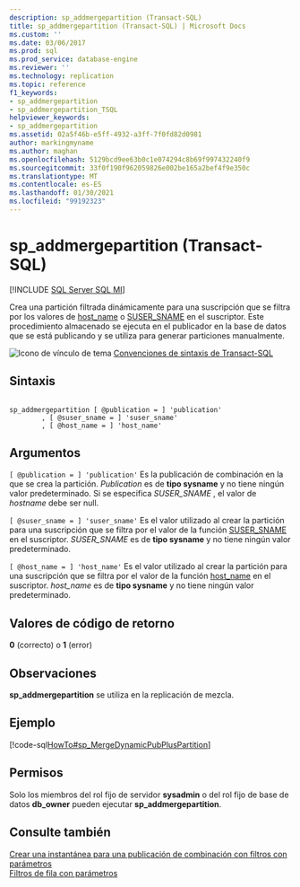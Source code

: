 ```yaml
---
description: sp_addmergepartition (Transact-SQL)
title: sp_addmergepartition (Transact-SQL) | Microsoft Docs
ms.custom: ''
ms.date: 03/06/2017
ms.prod: sql
ms.prod_service: database-engine
ms.reviewer: ''
ms.technology: replication
ms.topic: reference
f1_keywords:
- sp_addmergepartition
- sp_addmergepartition_TSQL
helpviewer_keywords:
- sp_addmergepartition
ms.assetid: 02a5f46b-e5ff-4932-a3ff-7f0fd82d0981
author: markingmyname
ms.author: maghan
ms.openlocfilehash: 5129bcd9ee63b0c1e074294c8b69f997432240f9
ms.sourcegitcommit: 33f0f190f962059826e002be165a2bef4f9e350c
ms.translationtype: MT
ms.contentlocale: es-ES
ms.lasthandoff: 01/30/2021
ms.locfileid: "99192323"
---
```

# <a name="sp_addmergepartition-transact-sql"></a>sp_addmergepartition (Transact-SQL)
[!INCLUDE [SQL Server SQL MI](../../includes/applies-to-version/sql-asdbmi.md)]

  Crea una partición filtrada dinámicamente para una suscripción que se filtra por los valores de [host_name](../../t-sql/functions/host-name-transact-sql.md) o [SUSER_SNAME](../../t-sql/functions/suser-sname-transact-sql.md) en el suscriptor. Este procedimiento almacenado se ejecuta en el publicador en la base de datos que se está publicando y se utiliza para generar particiones manualmente.  
  
 ![Icono de vínculo de tema](../../database-engine/configure-windows/media/topic-link.gif "Icono de vínculo de tema") [Convenciones de sintaxis de Transact-SQL](../../t-sql/language-elements/transact-sql-syntax-conventions-transact-sql.md)  
  
## <a name="syntax"></a>Sintaxis  
  
```  
  
sp_addmergepartition [ @publication = ] 'publication'  
        , [ @suser_sname = ] 'suser_sname'  
        , [ @host_name = ] 'host_name'  
```  
  
## <a name="arguments"></a>Argumentos  
`[ @publication = ] 'publication'` Es la publicación de combinación en la que se crea la partición. *Publication* es de **tipo sysname** y no tiene ningún valor predeterminado. Si se especifica *SUSER_SNAME* , el valor de *hostname* debe ser null.  
  
`[ @suser_sname = ] 'suser_sname'` Es el valor utilizado al crear la partición para una suscripción que se filtra por el valor de la función [SUSER_SNAME](../../t-sql/functions/suser-sname-transact-sql.md) en el suscriptor. *SUSER_SNAME* es de **tipo sysname** y no tiene ningún valor predeterminado.  
  
`[ @host_name = ] 'host_name'` Es el valor utilizado al crear la partición para una suscripción que se filtra por el valor de la función [host_name](../../t-sql/functions/host-name-transact-sql.md) en el suscriptor. *host_name* es de **tipo sysname** y no tiene ningún valor predeterminado.  
  
## <a name="return-code-values"></a>Valores de código de retorno  
 **0** (correcto) o **1** (error)  
  
## <a name="remarks"></a>Observaciones  
 **sp_addmergepartition** se utiliza en la replicación de mezcla.  
  
## <a name="example"></a>Ejemplo  
 [!code-sql[HowTo#sp_MergeDynamicPubPlusPartition](../../relational-databases/replication/codesnippet/tsql/sp-addmergepartition-tra_1.sql)]  
  
## <a name="permissions"></a>Permisos  
 Solo los miembros del rol fijo de servidor **sysadmin** o del rol fijo de base de datos **db_owner** pueden ejecutar **sp_addmergepartition**.  
  
## <a name="see-also"></a>Consulte también  
 [Crear una instantánea para una publicación de combinación con filtros con parámetros](../../relational-databases/replication/create-a-snapshot-for-a-merge-publication-with-parameterized-filters.md)   
 [Filtros de fila con parámetros](../../relational-databases/replication/merge/parameterized-filters-parameterized-row-filters.md)  
  
  
